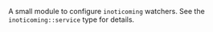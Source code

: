 A small module to configure `inoticoming` watchers.  See the
`inoticoming::service` type for details.
